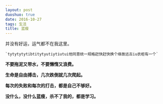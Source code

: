 ```yaml
---
layout: post
duoshuo: true
date: 2016-10-27
tags: 生活
title: 蓝瘦
---
```



并没有好运，运气都不在我这里。

    `tytytytytibtitytyutiytiutui他同意统一规格赶快赶快换个缘故远古iu衣柜有一个`
**不要拖泥又带水，不要懒惰又浪费。**

**生命是自由搏击，几次跌倒就几次爬起。**

**每次的失败和每次的打击，都是自己不够好。**

**没什么，没什么蓝瘦，杀不了我的，都是学习。**



